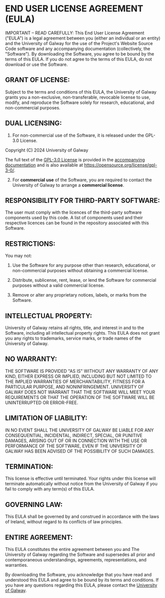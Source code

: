 # END USER LICENSE AGREEMENT (EULA)

IMPORTANT – READ CAREFULLY: This End User License Agreement ("EULA") is a legal agreement between you
(either an individual or an entity) and the University of Galway for the use of
the Project's Website Source Code software and any accompanying documentation (collectively, the "Software").
By downloading the Software, you agree to be bound by the terms of this EULA. If you do not agree to
the terms of this EULA, do not download or use the Software.

## GRANT OF LICENSE:

Subject to the terms and conditions of this EULA, the University of Galway grants you a non-exclusive,
non-transferable, revocable license to use, modify, and reproduce the Software solely for research,
educational, and non-commercial purposes.

## DUAL LICENSING:

1. For non-commercial use of the Software, it is released under the GPL-3.0 License.

 Copyright (C) 2024 University of Galway

The full text of the [GPL-3.0 License](GLP-3.md) is provided in the [accompanying documentation](GLP-3.md) and is also available
at https://opensource.org/license/gpl-3-0/.

2. For **commercial use** of the Software, you are required to contact the University of Galway to
   arrange a **commercial license**.

## RESPONSIBILITY FOR THIRD-PARTY SOFTWARE:

The user must comply with the licences of the third-party
software components used by this code.
A list of components used and their respective licences can be found in the repository associated with this Software.

## RESTRICTIONS:

You may not:

1. Use the Software for any purpose other than research, educational, or non-commercial purposes without obtaining a
   commercial license.

2. Distribute, sublicense, rent, lease, or lend the Software for commercial purposes without a valid commercial license.
3. Remove or alter any proprietary notices, labels, or marks from the Software.

## INTELLECTUAL PROPERTY:

University of Galway retains all rights, title, and interest in and to the Software, including all intellectual property
rights. This EULA does not grant you any rights to trademarks, service marks, or trade names of the University of
Galway.

## NO WARRANTY:

THE SOFTWARE IS PROVIDED "AS IS" WITHOUT ANY WARRANTY OF ANY KIND, EITHER EXPRESS OR IMPLIED, INCLUDING BUT NOT LIMITED
TO THE IMPLIED WARRANTIES OF MERCHANTABILITY, FITNESS FOR A PARTICULAR PURPOSE, AND NONINFRINGEMENT. UNIVERSITY OF
GALWAY DOES NOT WARRANT THAT THE SOFTWARE WILL MEET YOUR REQUIREMENTS OR THAT THE OPERATION OF THE SOFTWARE WILL BE
UNINTERRUPTED OR ERROR-FREE.

## LIMITATION OF LIABILITY:

IN NO EVENT SHALL THE UNIVERSITY OF GALWAY BE LIABLE FOR ANY CONSEQUENTIAL, INCIDENTAL, INDIRECT, SPECIAL, OR PUNITIVE
DAMAGES, ARISING OUT OF OR IN CONNECTION WITH THE USE OR PERFORMANCE OF THE SOFTWARE, EVEN IF THE UNIVERSITY OF GALWAY
HAS BEEN ADVISED OF THE POSSIBILITY OF SUCH DAMAGES.

## TERMINATION:

This license is effective until terminated. Your rights under this license will terminate automatically without notice
from the University of Galway if you fail to comply with any term(s) of this EULA.

## GOVERNING LAW:

This EULA shall be governed by and construed in accordance with the laws of Ireland, without regard to its conflicts of
law principles.

## ENTIRE AGREEMENT:

This EULA constitutes the entire agreement between you and The University of Galway regarding the Software and
supersedes all prior and contemporaneous understandings, agreements, representations, and warranties.

By downloading the Software, you acknowledge that you have read and understood this EULA and agree to be bound by its
terms and conditions. If you have any questions regarding this EULA, please contact
the [University of Galway](https://www.universityofgalway.ie/).

